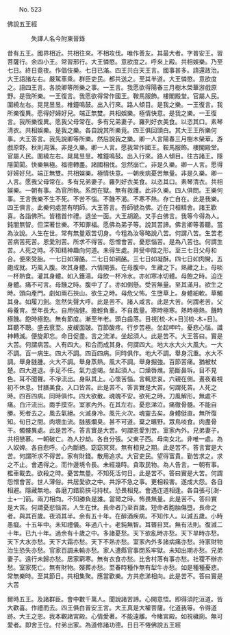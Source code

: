 ﻿　　No. 523

佛說五王經

　　　　失譯人名今附東晉錄


昔有五王。國界相近。共相往來。不相攻伐。唯作善友。其最大者。字普安王。習菩薩行。余四小王。常習邪行。大王憐愍。意欲度之。呼來上殿。共相娛樂。乃至七日。終日竟夜。作倡伎樂。七日已滿。四王共白天王言。國事甚多。請還政治。大王語諸左右。嚴駕車乘。群臣吏民。都共送之。至其半道。大王憐愍。意欲度之。語四王言。各說卿等所樂之事。一王言。我愿欲得陽春三月樹木榮華游戲原野。是我所樂。一王復言。我愿欲得常作國王。鞍馬服飾。樓閣殿堂。官屬人民。圍繞左右。晃晃昱昱。椎鐘鳴鼓。出入行來。路人傾目。是我之樂。一王復言。我所樂復異。愿得好婦好兒。端正無雙。共相娛樂。極情快意。是我之樂。一王復言。我所樂復異。愿我父母常在。多有兄弟妻子。羅列好衣美食。以恣其口。素琴清衣。共相娛樂。是我之樂。各自說其所樂竟。四王俱回頭白。其大王王所樂何事。大王答言。我先說卿等所樂。然后說我之樂。卿一人言陽春三月樹木榮華。游戲原野。秋則凋落。非是久樂。卿一人言。愿我常作國王。鞍馬服飾。樓閣殿堂。官屬人民。圍繞左右。晃晃昱昱。椎鐘鳴鼓。出入行來。路人傾目。往古諸王。隱隱闐闐。快樂無極。福德轉盡。諸國相伐。忽然崩亡。非是久樂。卿一人言。愿得好婦好兒。端正無雙。共相娛樂。極情快意。一朝疾病憂苦無量。非是久樂。卿一人言。愿我父母常在。多有兄弟妻子。羅列好衣美食。以恣其口。素琴清衣。共相娛樂。一朝有事。為官所執。系閉在獄。無有救護。此非久樂。四人俱問。王樂何事。王言我樂不生不死。不苦不惱。不饑不渴。不寒不熱。存亡自在。此是我樂。四王俱言。此樂何處當有明師。大王答言。吾師號為佛。近在只桓精舍。諸王歡喜。各詣佛所。皆稽首作禮。退坐一面。大王胡跪。叉手白佛言。我等今得為人。鈍闇無智。但深著世樂。不知罪福。愿佛為弟子等。說其苦諦。佛言卿等善聽。當為汝說。人生在世。常有無量眾苦切身。今粗為汝等略說八苦。何謂八苦。生苦老苦病苦死苦。恩愛別苦。所求不得苦。怨憎會苦。憂悲惱苦。是為八苦也。何謂生苦。人死之時。不知精神趣向何道。未得生處。并受中陰之形。至三七日父母和合。便來受胎。一七日如薄酪。二七日如稠酪。三七日如凝酥。四七日如肉臠。五皰成就。巧風入腹。吹其身體。六情開張。在母腹中。生藏之下。熟藏之上。母啖一杯熱食。灌其身體。如入鑊湯。母飲一杯冷水。亦如寒冰切體。母飽之時。迫迮身體。痛不可言。母饑之時。腹中了了。亦如倒懸。受苦無量。至其滿月。欲生之時。頭向產門。劇如兩石挾山。欲生之時。母危父怖。生墮草上。身體細軟。草觸其身。如履刀劍。忽然失聲大呼。此是苦不。諸人咸言。此是大苦。何謂老苦。父母養育。至年長大。自用強健。擔輕負重。不自裁量。寒時極寒。熱時極熱。饑時極饑。飽時極飽。無有節度。漸至年老。頭白齒落。目視[梳-木+目][梳-木+目]。耳聽不聰。盛去衰至。皮緩面皺。百節酸疼。行步苦極。坐起呻吟。憂悲心惱。識神轉滅。便旋即忘。命日促盡。言之流涕。坐起須人。此是苦不。大王答曰。實是大苦。何謂病苦。人有四大。和合而成其身。何謂四大。地大水大火大風大。一大不調。百一病生。四大不調。四百四病。同時俱作。地大不調。舉身沉重。水大不調。舉身膖腫。火大不調。舉身蒸熱。風大不調。舉身掘強。百節苦痛。猶被杖楚。四大進退。手足不任。氣力虛竭。坐起須人。口燥唇燋。筋斷鼻坼。目不見色。耳不聞聲。不凈流出。身臥其上。心懷苦惱。言輒悲哀。六親在側。晝夜看視初不休息。甘膳美食。入口皆苦。此是苦不。答言實是大苦。何謂死苦。人死之時。四百四病。同時俱作。四大欲散。魂魄不安。欲死之時。刀風解形。無處不痛。白汗流出。兩手摸空。室家內外。在其左右。憂悲涕泣。痛徹骨髓。不能自勝。死者去之。風去氣絕。火滅身冷。風先火次。魂靈去矣。身體侹直。無所復知。旬日之間。肉壞血流。膖脹爛臭。甚不可道。棄之曠野。眾鳥啖食。肉盡骨干。髑髏異處。此是苦不。答言實是大苦。何謂恩愛別苦。室家內外。兄弟妻子。共相戀慕。一朝破亡。為人抄劫。各自分張。父東子西。母南女北。非唯一處。為人奴婢。各自悲呼。心內斷絕。窈窈冥冥。無有相見之期。此是苦不。答言實是大苦。何謂所求不得苦。家有財錢。散用追求。大官吏民。望得富貴。勤苦求之。求之不止。會遇得之。而作邊境令長。未經幾時。貪取民物。為人告言。一朝有事。檻車載去。欲殺之時。憂苦無量。不知死活何日。此是苦不。答曰實是大苦。何謂怨憎會苦。世人薄俗。共居愛欲之中。共諍不急之事。更相殺害。遂成大怨。各自相避。隱藏無地。各磨刀錯箭挾弓持杖。恐畏相見。會遇迮道相逢。各自張弓[澍-士+一]箭。兩刀相向。不知勝負是誰。當爾之時。怖畏無量。此是苦不。答曰實是大苦。何謂憂悲惱苦。人生在世。長命者乃至百歲。短命者胞胎傷墮。長命之者。與其百歲。夜消其半。余有五十年。在醉酒疾病。不知作人。以減五歲。小時愚癡。十五年中。未知禮儀。年過八十。老鈍無智。耳聾目冥。無有法則。復減二十年。已九十年。過余有十歲之中。多諸憂愁。天下欲亂時亦愁。天下旱時亦愁。天下大水亦愁。天下大霜亦愁。天下不熟亦愁。室家內外多諸病痛亦愁。持家財物治生恐失亦愁。官家百調未輸亦愁。家人遭縣官事閉系牢獄。未知出期亦愁。兄弟妻子。遠行未歸亦愁。居家窮寒。無有衣食亦愁。比舍村落有事亦愁。社稷不辦亦愁。室家死亡。無有財物。殯葬亦愁。至春時種作無有犁牛亦愁。如是種種憂悲。常無樂時。至其節日。共相集聚。應當歡樂。方共悲涕相向。此是苦不。答曰實是大苦

爾時五王。及諸群臣。會中數千萬人。聞說諸苦諦。心開意悟。即得須陀洹道。皆大歡喜。作禮而去。四王俱白普安王言。大王真是大權菩薩。化道我等。令得道跡。大王之恩。我本觀諸宮殿。心情愛著。不能遠離。今睹宮殿。如視穢廁。無可愛者。即舍王位。付弟出家。為道修諸功德。日日不惓佛說五王經
